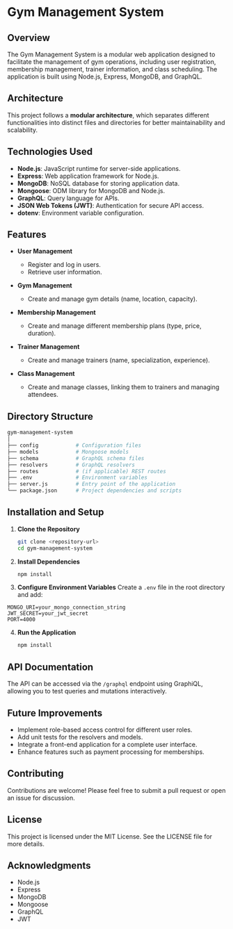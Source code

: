 # Gym Management System

## Overview

The Gym Management System is a modular web application designed to facilitate the management of gym operations, including user registration, membership management, trainer information, and class scheduling. The application is built using Node.js, Express, MongoDB, and GraphQL.

## Architecture

This project follows a **modular architecture**, which separates different functionalities into distinct files and directories for better maintainability and scalability.

## Technologies Used

- **Node.js**: JavaScript runtime for server-side applications.
- **Express**: Web application framework for Node.js.
- **MongoDB**: NoSQL database for storing application data.
- **Mongoose**: ODM library for MongoDB and Node.js.
- **GraphQL**: Query language for APIs.
- **JSON Web Tokens (JWT)**: Authentication for secure API access.
- **dotenv**: Environment variable configuration.

## Features

- **User Management**

  - Register and log in users.
  - Retrieve user information.

- **Gym Management**

  - Create and manage gym details (name, location, capacity).

- **Membership Management**

  - Create and manage different membership plans (type, price, duration).

- **Trainer Management**

  - Create and manage trainers (name, specialization, experience).

- **Class Management**
  - Create and manage classes, linking them to trainers and managing attendees.

## Directory Structure

```bash
gym-management-system
│
├── config            # Configuration files
├── models            # Mongoose models
├── schema            # GraphQL schema files
├── resolvers         # GraphQL resolvers
├── routes            # (if applicable) REST routes
├── .env              # Environment variables
├── server.js         # Entry point of the application
└── package.json      # Project dependencies and scripts
```

## Installation and Setup

1. **Clone the Repository**
   ```bash
   git clone <repository-url>
   cd gym-management-system
   ```
2. **Install Dependencies**
    ```bash
    npm install
    ```

3. **Configure Environment Variables**
  Create a `.env` file in the root directory and add:

  ```plaintext
  MONGO_URI=your_mongo_connection_string
  JWT_SECRET=your_jwt_secret
  PORT=4000
  ```
4. **Run the Application**
    ```bash
    npm install
    ```
## API Documentation
The API can be accessed via the `/graphql` endpoint using GraphiQL, allowing you to test queries and mutations interactively.

## Future Improvements
- Implement role-based access control for different user roles.
- Add unit tests for the resolvers and models.
- Integrate a front-end application for a complete user interface.
- Enhance features such as payment processing for memberships.
## Contributing
Contributions are welcome! Please feel free to submit a pull request or open an issue for discussion.

## License
This project is licensed under the MIT License. See the LICENSE file for more details.

## Acknowledgments
- Node.js
- Express
- MongoDB
- Mongoose
- GraphQL
- JWT
